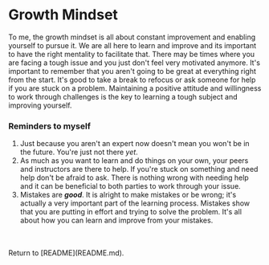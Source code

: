 # **Growth Mindset**
To me, the growth mindset is all about constant improvement and enabling yourself to pursue it. We are all here to learn and improve and its important to have the right mentality to facilitate that. There may be times where you are facing a tough issue and you just don't feel very motivated anymore. It's important to remember that you aren't going to be great at everything right from the start. It's good to take a break to refocus or ask someone for help if you are stuck on a problem. Maintaining a positive attitude and willingness to work through challenges is the key to learning a tough subject and improving yourself.

### **Reminders to myself**
1. Just because you aren't an expert now doesn't mean you won't be in the future. You're just not there *yet*.
2. As much as you want to learn and do things on your own, your peers and instructors are there to help. If you're stuck on something and need help don't be afraid to ask. There is nothing wrong with needing help and it can be beneficial to both parties to work through your issue.
3. Mistakes are ***good***. It is alright to make mistakes or be wrong; it's actually a very important part of the learning process. Mistakes show that you are putting in effort and trying to solve the problem. It's all about how you can learn and improve from your mistakes.  
<br />
<br />
Return to [README](README.md).